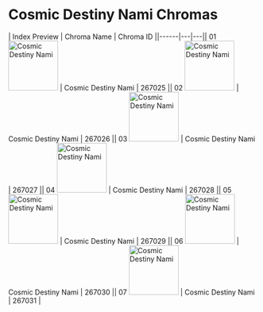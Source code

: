# Cosmic Destiny Nami Chromas

| Index  Preview | Chroma Name | Chroma ID ||------|---|---|| 01  <img src='https://raw.communitydragon.org/latest/plugins/rcp-be-lol-game-data/global/default/v1/champion-chroma-images/267/267025.png' alt='Cosmic Destiny Nami' width='100'> | Cosmic Destiny Nami | 267025 || 02  <img src='https://raw.communitydragon.org/latest/plugins/rcp-be-lol-game-data/global/default/v1/champion-chroma-images/267/267026.png' alt='Cosmic Destiny Nami' width='100'> | Cosmic Destiny Nami | 267026 || 03  <img src='https://raw.communitydragon.org/latest/plugins/rcp-be-lol-game-data/global/default/v1/champion-chroma-images/267/267027.png' alt='Cosmic Destiny Nami' width='100'> | Cosmic Destiny Nami | 267027 || 04  <img src='https://raw.communitydragon.org/latest/plugins/rcp-be-lol-game-data/global/default/v1/champion-chroma-images/267/267028.png' alt='Cosmic Destiny Nami' width='100'> | Cosmic Destiny Nami | 267028 || 05  <img src='https://raw.communitydragon.org/latest/plugins/rcp-be-lol-game-data/global/default/v1/champion-chroma-images/267/267029.png' alt='Cosmic Destiny Nami' width='100'> | Cosmic Destiny Nami | 267029 || 06  <img src='https://raw.communitydragon.org/latest/plugins/rcp-be-lol-game-data/global/default/v1/champion-chroma-images/267/267030.png' alt='Cosmic Destiny Nami' width='100'> | Cosmic Destiny Nami | 267030 || 07  <img src='https://raw.communitydragon.org/latest/plugins/rcp-be-lol-game-data/global/default/v1/champion-chroma-images/267/267031.png' alt='Cosmic Destiny Nami' width='100'> | Cosmic Destiny Nami | 267031 |